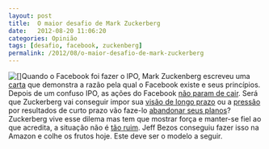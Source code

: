 ```yaml
---
layout: post
title:  O maior desafio de Mark Zuckerberg
date:   2012-08-20 11:06:20
categories: Opinião
tags: [desafio, facebook, zuckenberg]
permalink: /2012/08/o-maior-desafio-de-mark-zuckerberg
---
```


[![[]](http://borba.blog.br/wordpress/wp-content/uploads/2012/08/facebook-logo.png "facebook logo")](http://borba.blog.br/wordpress/wp-content/uploads/2012/08/facebook-logo.png "")Quando o Facebook foi fazer o IPO, Mark Zuckenberg escreveu uma [carta](http://www.telegraph.co.uk/finance/newsbysector/mediatechnologyandtelecoms/9055830/Facebook-IPO-Letter-from-Mark-Zuckerberg.html "") que demonstra a razão pela qual o Facebook existe e seus princípios. Depois de um confuso IPO, as ações do Facebook [não param de cair](http://newyork.newsday.com/business/fb-facebook-stock-hits-new-low-price-drop-may-continue-1.3911726 ""). Será que Zuckerberg vai conseguir impor sua [visão de longo prazo](http://www.forbes.com/sites/nathanvardi/2012/07/27/mark-zuckerbergs-big-facebook-mistake/ "") ou a [pressão](http://www.burlingtonfreepress.com/article/20120818/BUSINESS05/120818006/As-Facebook-stock-sinks-how-secure-Zuckerberg-s-job- "") por resultados de curto prazo vão faze-lo [abandonar seus planos](http://www.businessinsider.com/mark-zuckerberg-reveals-he-is-open-to-a-radical-change-in-facebook-strategy-2012-7?op=1 "")? Zuckerberg vive esse dilema mas tem que mostrar força e manter-se fiel ao que acredita, a situação não é [tão ruim](http://www.businessinsider.com/dear-facebook-employees-heres-the-truth-about-your-stock-price-2012-8 ""). Jeff Bezos conseguiu fazer isso na Amazon e colhe os frutos hoje. Este deve ser o modelo a seguir.